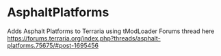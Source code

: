 # AsphaltPlatforms
Adds Asphalt Platforms to Terraria using tModLoader
Forums thread here https://forums.terraria.org/index.php?threads/asphalt-platforms.75675/#post-1695456
